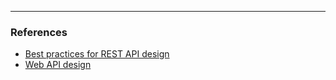 

<br><br>

---
### References 
* [Best practices for REST API design](https://stackoverflow.blog/2020/03/02/best-practices-for-rest-api-design/)
* [Web API design](https://docs.microsoft.com/en-us/azure/architecture/best-practices/api-design)